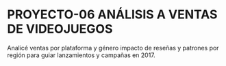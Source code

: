 # PROYECTO-06 ANÁLISIS A VENTAS DE VIDEOJUEGOS

Analicé ventas por plataforma y género impacto de reseñas y patrones por región para guiar lanzamientos y campañas en 2017.

